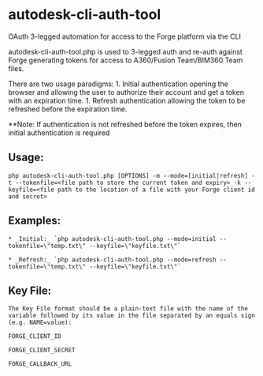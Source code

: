 # autodesk-cli-auth-tool
OAuth 3-legged automation for access to the Forge platform via the CLI

autodesk-cli-auth-tool.php is used to 3-legged auth and re-auth against Forge generating tokens for access to A360/Fusion Team/BIM360 Team files.

There are two usage paradigms:
    1. Initial authentication opening the browser and allowing the user to authorize their account and get a token with an expiration time.
    1. Refresh authentication allowing the token to be refreshed before the expiration time.

**Note: If authentication is not refreshed before the token expires, then initial authentication is required 

## Usage: 

`php autodesk-cli-auth-tool.php [OPTIONS]
    -m --mode=[initial|refresh]
    -t --tokenfile=<file path to store the current token and expiry>
    -k --keyfile=<file path to the location of a file with your Forge client id and secret>`
    
## Examples:
    * _Initial:_ `php autodesk-cli-auth-tool.php --mode=initial --tokenfile=\"temp.txt\" --keyfile=\"keyfile.txt\"`

    * _Refresh:_ `php autodesk-cli-auth-tool.php --mode=refresh --tokenfile=\"temp.txt\" --keyfile=\"keyfile.txt\"`

## Key File:
    
    The Key File format should be a plain-text file with the name of the variable followed by its value in the file separated by an equals sign (e.g. NAME=value):
    
    FORGE_CLIENT_ID
    
    FORGE_CLIENT_SECRET
    
    FORGE_CALLBACK_URL